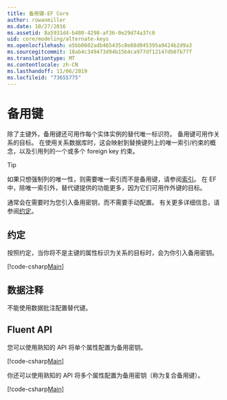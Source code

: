 ```yaml
---
title: 备用键-EF Core
author: rowanmiller
ms.date: 10/27/2016
ms.assetid: 8a5931d4-b480-4298-af36-0e29d74a37c0
uid: core/modeling/alternate-keys
ms.openlocfilehash: e5bb0602adb465435c8e88d045395a9424b2d9a3
ms.sourcegitcommit: 18ab4c349473d94b15b4ca977df12147db07b77f
ms.translationtype: MT
ms.contentlocale: zh-CN
ms.lasthandoff: 11/06/2019
ms.locfileid: "73655775"
---
```

# <a name="alternate-keys"></a>备用键

除了主键外，备用键还可用作每个实体实例的替代唯一标识符。 备用键可用作关系的目标。 在使用关系数据库时，这会映射到替换键列上的唯一索引/约束的概念，以及引用列的一个或多个 foreign key 约束。

> [!TIP]  
> 如果只想强制列的唯一性，则需要唯一索引而不是备用键，请参阅[索引](indexes.md)。 在 EF 中，除唯一索引外，替代键提供的功能更多，因为它们可用作外键的目标。

通常会在需要时为您引入备用密钥，而不需要手动配置。 有关更多详细信息，请参阅[约定](#conventions)。

## <a name="conventions"></a>约定

按照约定，当你将不是主键的属性标识为关系的目标时，会为你引入备用密钥。

[!code-csharp[Main](../../../samples/core/Modeling/Conventions/AlternateKey.cs?name=AlternateKey&highlight=12)]

## <a name="data-annotations"></a>数据注释

不能使用数据批注配置替代键。

## <a name="fluent-api"></a>Fluent API

您可以使用熟知的 API 将单个属性配置为备用密钥。

[!code-csharp[Main](../../../samples/core/Modeling/FluentAPI/AlternateKeySingle.cs?name=AlternateKeySingle&highlight=7,8)]

你还可以使用熟知的 API 将多个属性配置为备用密钥（称为复合备用键）。

[!code-csharp[Main](../../../samples/core/Modeling/FluentAPI/AlternateKeyComposite.cs?name=AlternateKeyComposite&highlight=7,8)]
